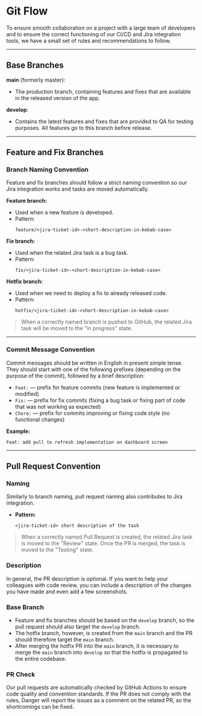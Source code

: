 # Git Flow

To ensure smooth collaboration on a project with a large team of developers and to ensure the correct functioning of our CI/CD and Jira integration tools, we have a small set of rules and recommendations to follow.

---

## Base Branches

**main** (formerly master):

- The production branch, containing features and fixes that are available in the released version of the app.

**develop**:

- Contains the latest features and fixes that are provided to QA for testing purposes. All features go to this branch before release.

---

## Feature and Fix Branches

### Branch Naming Convention
Feature and fix branches should follow a strict naming convention so our Jira integration works and tasks are moved automatically.

**Feature branch:**

  - Used when a new feature is developed.
  - Pattern: 
    ```
    feature/<jira-ticket-id>-<short-description-in-kebab-case>
    ```

**Fix branch:**

- Used when the related Jira task is a bug task.
- Pattern:
    ```
    fix/<jira-ticket-id>-<short-description-in-kebab-case>
    ```

**Hotfix branch:**

- Used when we need to deploy a fix to already released code.
- Pattern:
    ```
    hotfix/<jira-ticket-id>-<short-description-in-kebab-case>
    ```

> When a correctly named branch is pushed to GitHub, the related Jira task will be moved to the "in progress" state.

---

### Commit Message Convention
Commit messages should be written in English in present simple tense. They should start with one of the following prefixes (depending on the purpose of the commit), followed by a brief description:

- `Feat:` — prefix for feature commits (new feature is implemented or modified)
- `Fix:` — prefix for fix commits (fixing a bug task or fixing part of code that was not working as expected)
- `Chore:` — prefix for commits improving or fixing code style (no functional changes)

**Example:**
```
Feat: add pull to refresh implementation on dashboard screen
```

---

## Pull Request Convention

### Naming
Similarly to branch naming, pull request naming also contributes to Jira integration.

- **Pattern:**
  ```
  <jira-ticket-id> short description of the task
  ```

> When a correctly named Pull Request is created, the related Jira task is moved to the "Review" state. Once the PR is merged, the task is moved to the "Testing" state.

### Description

In general, the PR description is optional. If you want to help your colleagues with code review, you can include a description of the changes you have made and even add a few screenshots.

### Base Branch

- Feature and fix branches should be based on the `develop` branch, so the pull request should also target the `develop` branch.
- The hotfix branch, however, is created from the `main` branch and the PR should therefore target the `main` branch.
- After merging the hotfix PR into the `main` branch, it is necessary to merge the `main` branch into `develop` so that the hotfix is propagated to the entire codebase.

### PR Check

Our pull requests are automatically checked by GitHub Actions to ensure code quality and convention standards. If the PR does not comply with the rules, Danger will report the issues as a comment on the related PR, so the shortcomings can be fixed.




